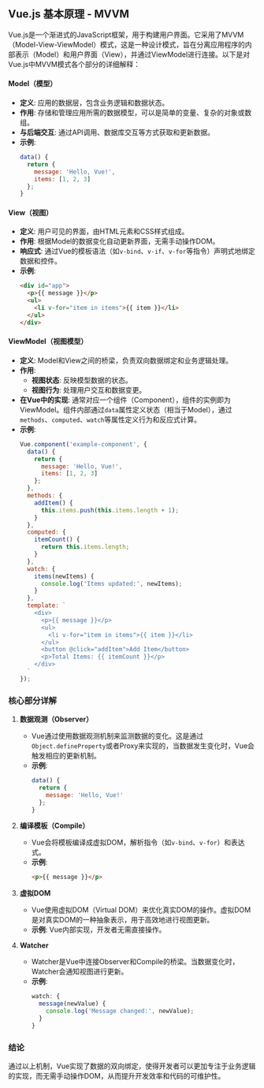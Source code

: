 ## Vue.js 基本原理 - MVVM

Vue.js是一个渐进式的JavaScript框架，用于构建用户界面。它采用了MVVM（Model-View-ViewModel）模式，这是一种设计模式，旨在分离应用程序的内部表示（Model）和用户界面（View），并通过ViewModel进行连接。以下是对Vue.js中MVVM模式各个部分的详细解释：

#### Model（模型）

- **定义**: 应用的数据层，包含业务逻辑和数据状态。
- **作用**: 存储和管理应用所需的数据模型，可以是简单的变量、复杂的对象或数组。
- **与后端交互**: 通过API调用、数据库交互等方式获取和更新数据。
- **示例**:
  ```javascript
  data() {
    return {
      message: 'Hello, Vue!',
      items: [1, 2, 3]
    };
  }
  ```

#### View（视图）

- **定义**: 用户可见的界面，由HTML元素和CSS样式组成。
- **作用**: 根据Model的数据变化自动更新界面，无需手动操作DOM。
- **响应式**: 通过Vue的模板语法（如`v-bind`、`v-if`、`v-for`等指令）声明式地绑定数据和控件。
- **示例**:
  ```html
  <div id="app">
    <p>{{ message }}</p>
    <ul>
      <li v-for="item in items">{{ item }}</li>
    </ul>
  </div>
  ```

#### ViewModel（视图模型）

- **定义**: Model和View之间的桥梁，负责双向数据绑定和业务逻辑处理。
- **作用**:
  - **视图状态**: 反映模型数据的状态。
  - **视图行为**: 处理用户交互和数据变更。
- **在Vue中的实现**: 通常对应一个组件（Component），组件的实例即为ViewModel。组件内部通过`data`属性定义状态（相当于Model），通过`methods`、`computed`、`watch`等属性定义行为和反应式计算。
- **示例**:
  ```javascript
  Vue.component('example-component', {
    data() {
      return {
        message: 'Hello, Vue!',
        items: [1, 2, 3]
      };
    },
    methods: {
      addItem() {
        this.items.push(this.items.length + 1);
      }
    },
    computed: {
      itemCount() {
        return this.items.length;
      }
    },
    watch: {
      items(newItems) {
        console.log('Items updated:', newItems);
      }
    },
    template: `
      <div>
        <p>{{ message }}</p>
        <ul>
          <li v-for="item in items">{{ item }}</li>
        </ul>
        <button @click="addItem">Add Item</button>
        <p>Total Items: {{ itemCount }}</p>
      </div>
    `
  });
  ```

### 核心部分详解

1. **数据观测（Observer）**
   - Vue通过使用数据观测机制来监测数据的变化。这是通过`Object.defineProperty`或者Proxy来实现的，当数据发生变化时，Vue会触发相应的更新机制。
   - **示例**:
     ```javascript
     data() {
       return {
         message: 'Hello, Vue!'
       };
     }
     ```

2. **编译模板（Compile）**
   - Vue会将模板编译成虚拟DOM，解析指令（如`v-bind`、`v-for`）和表达式。
   - **示例**:
     ```html
     <p>{{ message }}</p>
     ```

3. **虚拟DOM**
   - Vue使用虚拟DOM（Virtual DOM）来优化真实DOM的操作。虚拟DOM是对真实DOM的一种抽象表示，用于高效地进行视图更新。
   - **示例**:
     Vue内部实现，开发者无需直接操作。

4. **Watcher**
   - Watcher是Vue中连接Observer和Compile的桥梁。当数据变化时，Watcher会通知视图进行更新。
   - **示例**:
     ```javascript
     watch: {
       message(newValue) {
         console.log('Message changed:', newValue);
       }
     }
     ```

### 结论

通过以上机制，Vue实现了数据的双向绑定，使得开发者可以更加专注于业务逻辑的实现，而无需手动操作DOM，从而提升开发效率和代码的可维护性。